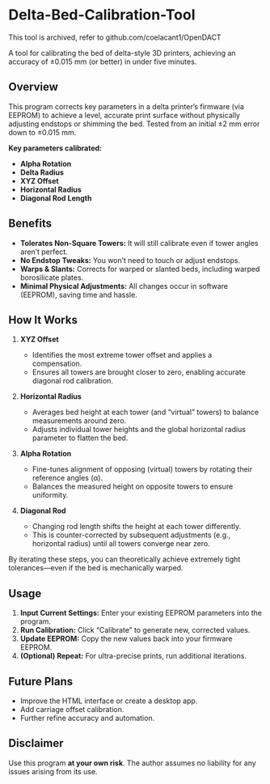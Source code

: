 # Delta-Bed-Calibration-Tool

This tool is archived, refer to github.com/coelacant1/OpenDACT

A tool for calibrating the bed of delta-style 3D printers, achieving an accuracy of ±0.015 mm (or better) in under five minutes.

## Overview
This program corrects key parameters in a delta printer’s firmware (via EEPROM) to achieve a level, accurate print surface without physically adjusting endstops or shimming the bed. Tested from an initial ±2 mm error down to ±0.015 mm.

**Key parameters calibrated:**
- **Alpha Rotation**  
- **Delta Radius**  
- **XYZ Offset**  
- **Horizontal Radius**  
- **Diagonal Rod Length**

## Benefits

- **Tolerates Non-Square Towers:** It will still calibrate even if tower angles aren’t perfect.  
- **No Endstop Tweaks:** You won’t need to touch or adjust endstops.  
- **Warps & Slants:** Corrects for warped or slanted beds, including warped borosilicate plates.  
- **Minimal Physical Adjustments:** All changes occur in software (EEPROM), saving time and hassle.

## How It Works

1. **XYZ Offset**  
   - Identifies the most extreme tower offset and applies a compensation.  
   - Ensures all towers are brought closer to zero, enabling accurate diagonal rod calibration.  

2. **Horizontal Radius**  
   - Averages bed height at each tower (and “virtual” towers) to balance measurements around zero.  
   - Adjusts individual tower heights and the global horizontal radius parameter to flatten the bed.

3. **Alpha Rotation**  
   - Fine-tunes alignment of opposing (virtual) towers by rotating their reference angles (α).  
   - Balances the measured height on opposite towers to ensure uniformity.

4. **Diagonal Rod**  
   - Changing rod length shifts the height at each tower differently.  
   - This is counter-corrected by subsequent adjustments (e.g., horizontal radius) until all towers converge near zero.

By iterating these steps, you can theoretically achieve extremely tight tolerances—even if the bed is mechanically warped.

## Usage

1. **Input Current Settings:** Enter your existing EEPROM parameters into the program.  
2. **Run Calibration:** Click “Calibrate” to generate new, corrected values.  
3. **Update EEPROM:** Copy the new values back into your firmware EEPROM.  
4. **(Optional) Repeat:** For ultra-precise prints, run additional iterations.

## Future Plans

- Improve the HTML interface or create a desktop app.  
- Add carriage offset calibration.  
- Further refine accuracy and automation.

## Disclaimer

Use this program **at your own risk**. The author assumes no liability for any issues arising from its use.
